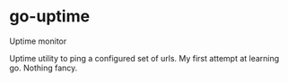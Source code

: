 # go-uptime
Uptime monitor

Uptime utility to ping a configured set of urls. My first attempt at learning go. Nothing fancy.
